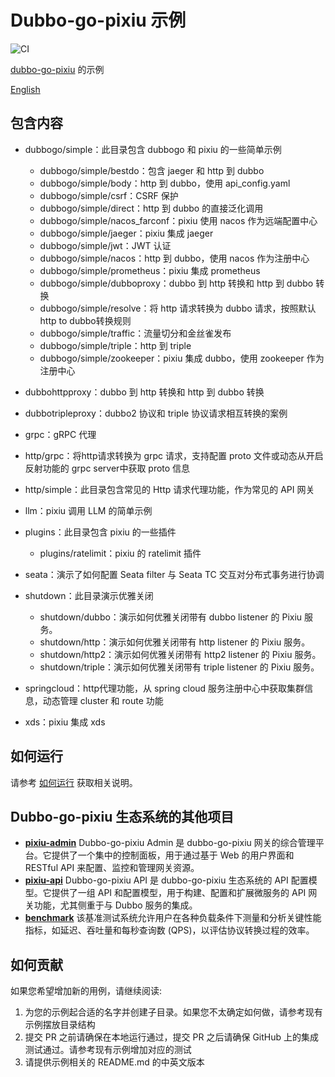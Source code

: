 # Dubbo-go-pixiu 示例

![CI](https://github.com/apache/dubbo-go-samples/workflows/CI/badge.svg)

[dubbo-go-pixiu](https://github.com/apache/dubbo-go-pixiu) 的示例

[English](./README.md)

## 包含内容

- dubbogo/simple：此目录包含 dubbogo 和 pixiu 的一些简单示例
  - dubbogo/simple/bestdo：包含 jaeger 和 http 到 dubbo
  - dubbogo/simple/body：http 到 dubbo，使用 api_config.yaml
  - dubbogo/simple/csrf：CSRF 保护
  - dubbogo/simple/direct：http 到 dubbo 的直接泛化调用
  - dubbogo/simple/nacos_farconf：pixiu 使用 nacos 作为远端配置中心
  - dubbogo/simple/jaeger：pixiu 集成 jaeger
  - dubbogo/simple/jwt：JWT 认证
  - dubbogo/simple/nacos：http 到 dubbo，使用 nacos 作为注册中心
  - dubbogo/simple/prometheus：pixiu 集成 prometheus
  - dubbogo/simple/dubboproxy：dubbo 到 http 转换和 http 到 dubbo 转换
  - dubbogo/simple/resolve：将 http 请求转换为 dubbo 请求，按照默认http to dubbo转换规则
  - dubbogo/simple/traffic：流量切分和金丝雀发布
  - dubbogo/simple/triple：http 到 triple
  - dubbogo/simple/zookeeper：pixiu 集成 dubbo，使用 zookeeper 作为注册中心

- dubbohttpproxy：dubbo 到 http 转换和 http 到 dubbo 转换
- dubbotripleproxy：dubbo2 协议和 triple 协议请求相互转换的案例

- grpc：gRPC 代理

- http/grpc：将http请求转换为 grpc 请求，支持配置 proto 文件或动态从开启反射功能的 grpc server中获取 proto 信息
- http/simple：此目录包含常见的 Http 请求代理功能，作为常见的 API 网关

- llm：pixiu 调用 LLM 的简单示例

- plugins：此目录包含 pixiu 的一些插件
  - plugins/ratelimit：pixiu 的 ratelimit 插件

- seata：演示了如何配置 Seata filter 与 Seata TC 交互对分布式事务进行协调

- shutdown：此目录演示优雅关闭
  - shutdown/dubbo：演示如何优雅关闭带有 dubbo listener 的 Pixiu 服务。
  - shutdown/http：演示如何优雅关闭带有 http listener 的 Pixiu 服务。
  - shutdown/http2：演示如何优雅关闭带有 http2 listener 的 Pixiu 服务。
  - shutdown/triple：演示如何优雅关闭带有 triple listener 的 Pixiu 服务。

- springcloud：http代理功能，从 spring cloud 服务注册中心中获取集群信息，动态管理 cluster 和 route 功能
- xds：pixiu 集成 xds

## 如何运行

请参考 [如何运行](HOWTO_CN.md) 获取相关说明。

## Dubbo-go-pixiu 生态系统的其他项目

-   **[pixiu-admin](https://github.com/dubbo-go-pixiu/pixiu-admin)** Dubbo-go-pixiu Admin 是 dubbo-go-pixiu 网关的综合管理平台。它提供了一个集中的控制面板，用于通过基于 Web 的用户界面和 RESTful API 来配置、监控和管理网关资源。
-   **[pixiu-api](https://github.com/dubbo-go-pixiu/pixiu-api)** Dubbo-go-pixiu API 是 dubbo-go-pixiu 生态系统的 API 配置模型。它提供了一组 API 和配置模型，用于构建、配置和扩展微服务的 API 网关功能，尤其侧重于与 Dubbo 服务的集成。
-   **[benchmark](https://github.com/dubbo-go-pixiu/benchmark)** 该基准测试系统允许用户在各种负载条件下测量和分析关键性能指标，如延迟、吞吐量和每秒查询数 (QPS)，以评估协议转换过程的效率。

## 如何贡献

如果您希望增加新的用例，请继续阅读:

1. 为您的示例起合适的名字并创建子目录。如果您不太确定如何做，请参考现有示例摆放目录结构
2. 提交 PR 之前请确保在本地运行通过，提交 PR 之后请确保 GitHub 上的集成测试通过。请参考现有示例增加对应的测试
3. 请提供示例相关的 README.md 的中英文版本
